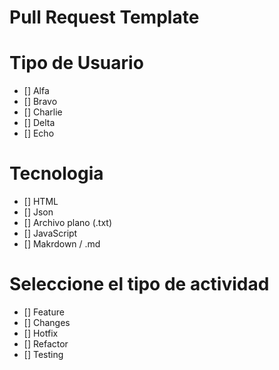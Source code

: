 # Pull Request Template

# Tipo de Usuario
- [] Alfa
- [] Bravo
- [] Charlie
- [] Delta
- [] Echo

# Tecnologia
- [] HTML
- [] Json
- [] Archivo plano (.txt)
- [] JavaScript
- [] Makrdown / .md

# Seleccione el tipo de actividad
- [] Feature
- [] Changes
- [] Hotfix
- [] Refactor
- [] Testing